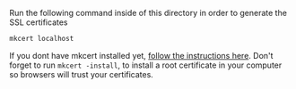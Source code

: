 Run the following command inside of this directory in order to generate the SSL certificates

```bash
mkcert localhost
```

If you dont have mkcert installed yet, [follow the instructions here](https://github.com/FiloSottile/mkcert).
Don't forget to run `mkcert -install`, to install a root certificate in your computer so browsers will trust your certificates.
